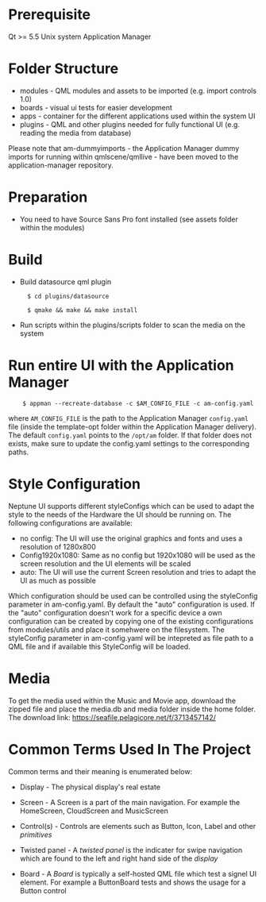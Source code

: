 # Prerequisite

Qt >= 5.5
Unix system
Application Manager

# Folder Structure

* modules - QML modules and assets to be imported (e.g. import controls 1.0)
* boards - visual ui tests for easier development
* apps - container for the different applications used within the system UI
* plugins - QML and other plugins needed for fully functional UI (e.g. reading the media from database)

Please note that am-dummyimports - the Application Manager dummy imports for running within
qmlscene/qmllive - have been moved to the application-manager repository.


# Preparation

* You need to have Source Sans Pro font installed (see assets folder within the modules)

# Build

* Build datasource qml plugin

        $ cd plugins/datasource

        $ qmake && make && make install

* Run scripts within the plugins/scripts folder to scan the media on the system

# Run entire UI with the Application Manager

        $ appman --recreate-database -c $AM_CONFIG_FILE -c am-config.yaml

where `AM_CONFIG_FILE` is the path to the Application Manager `config.yaml` file (inside the template-opt folder within the Application Manager delivery). The default `config.yaml` points to the `/opt/am` folder. If that folder does not exists, make sure to update the config.yaml settings to the corresponding paths.

# Style Configuration

Neptune UI supports different styleConfigs which can be used to adapt the style to the needs of the Hardware the UI should be running on.
The following configurations are available:

* no config: The UI will use the original graphics and fonts and uses a resolution of 1280x800
* Config1920x1080: Same as no config but 1920x1080 will be used as the screen resolution and the UI elements will be scaled
* auto: The UI will use the current Screen resolution and tries to adapt the UI as much as possible

Which configuration should be used can be controlled using the styleConfig parameter in am-config.yaml. By default the "auto" configuration is used.
If the "auto" configuration doesn't work for a specific device a own configuration can be created by copying one of the existing configurations from modules/utils and place it somehwere on the filesystem.
The styleConfig parameter in am-config.yaml will be intepreted as file path to a QML file and if available this StyleConfig will be loaded.

# Media

To get the media used within the Music and Movie app, download the zipped file and place the media.db and media folder inside the home folder. The download link: https://seafile.pelagicore.net/f/3713457142/

# Common Terms Used In The Project

Common terms and their meaning is enumerated below:

* Display - The physical display's real estate

* Screen - A Screen is a part of the main navigation. For example the HomeScreen, CloudScreen and MusicScreen

* Control(s) - Controls are elements such as Button, Icon, Label and other _primitives_

* Twisted panel - A _twisted panel_ is the indicater for swipe navigation which are found to the left and right hand side of the _display_

* Board - A _Board_ is typically a self-hosted QML file which test a signel UI element. For example a ButtonBoard tests and shows the usage for a Button control
